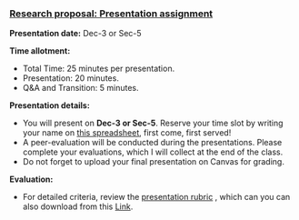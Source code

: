 ### [Research proposal: Presentation assignment](https://aselshall.github.io/rm/hw/presentation-hw)

**Presentation date:** Dec-3 or Sec-5

**Time allotment:**  
- Total Time: 25 minutes per presentation.
- Presentation: 20 minutes.
- Q&A and Transition: 5 minutes.

**Presentation details:**
- You will present on **Dec-3 or Sec-5**. Reserve your time slot by writing your name on [this spreadsheet](https://docs.google.com/spreadsheets/d/1G-99MJ8G02TWRa-Wj1ddzGLvPtAC-wa310zh5G30alo/edit?usp=sharing), first come, first served!
- A peer-evaluation will be conducted during the presentations. Please complete your evaluations, which I will collect at the end of the class.
- Do not forget to upload your final presentation on Canvas for grading.

**Evaluation:**
- For detailed criteria, review the [presentation rubric](https://aselshall.github.io/rm/hw/presentation-rubric) , which can you can also download from this [Link](https://aselshall.github.io/rm/hw/Presentation%20rubric.docx).
